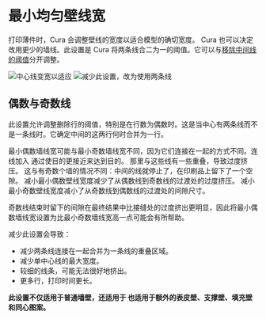 最小均匀壁线宽
====
打印薄件时，Cura 会调整壁线的宽度以适合模型的确切宽度。 Cura 也可以决定改用更少的墙线。此设置是 Cura 将两条线合二为一的阈值。它可以与[移除中间线的阈值](min_odd_wall_line_width.md)分开调整。

![中心线变宽以适应](../images/min_wall_line_width_0_34.png)
![减少此设置，改为使用两条线](../images/min_wall_line_width_even_0_1.png)

偶数与奇数线
----
此设置允许调整删除行的阈值，特别是在行数为偶数时。这是当中心有两条线而不是一条线时。它确定中间的这两行何时合并为一行。

最小偶数墙线宽可能与最小奇数墙线宽不同，因为它们连接在一起的方式不同。连线加入 通过使目的更接近来达到目的。 那里与这些线有一些重叠，导致过度挤压。 这与有奇数个墙的情况不同：中间的线就停止了，在印刷品上留下了一个空隙。 减小最小偶数壁线宽度减少了从偶数线到奇数线的过渡处的过度挤压。 减小最小奇数壁线宽度减小了从奇数线到偶数线的过渡处的间隙尺寸。

奇数线结束时留下的间隙在最终结果中比接缝处的过度挤出更明显，因此将最小偶数墙线宽设置为比最小奇数墙线宽高一点可能会有所帮助。

减少此设置会导致：
* 减少两条线连接在一起合并为一条线的重叠区域。
* 减少单中心线的最大宽度。
* 较细的线条，可能无法很好地挤出。
* 更多行，打印时间更长。

**此设置不仅适用于普通墙壁，还适用于 也适用于额外的表皮壁、支撑壁、填充壁和同心图案。**


<!--machine translation-->